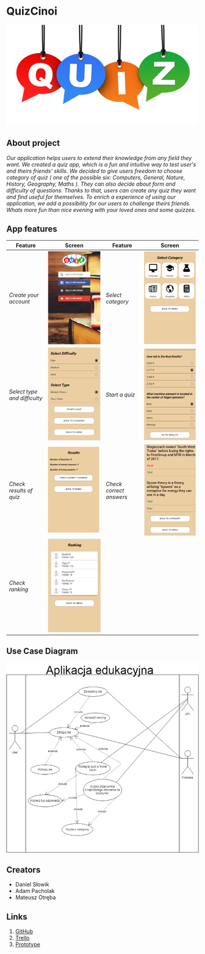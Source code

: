 

# QuizCinoi
![alt text](Prototyp/logo_app.png "logo")

## About project
*Our application helps users to extend their knowledge from any field they want. We created a quiz app, which is a fun and intuitive way to test user's and theirs friends' skills.
We decided to give users freedom to choose category of quiz ( one of the possible six: Computers, General, Nature, History, Geography, Maths ). They can also decide about form and difficulty of questions.
Thanks to that, users can create any quiz they want and find useful for themselves.
To enrich a experience of using our application, we add a possibility for our users to challenge theirs friends.
Whats more fun than nice evening with your loved ones and some quizzes.*

## App features

**Feature** | **Screen** | **Feature** | **Screen** 
------------ | ------------- | -------------| -------------
*Create your account* | ![alt text](Prototyp/login_app.PNG "login") | *Select category* | ![alt text](Prototyp/categories_app.PNG "categories")
*Select type and difficulty* | ![alt text](Prototyp/form_app.PNG "form") | *Start a quiz* | ![alt text](Prototyp/quiz_app.PNG "quiz")
*Check results of quiz* | ![alt text](Prototyp/result_app.PNG "result") | *Check correct answers* | ![alt text](Prototyp/result2_app.PNG "correct answers")
*Check ranking* | ![alt text](Prototyp/ranking_app.PNG "ranking") 


## Use Case Diagram
![alt text](Prototyp/UseCaseApp.png "UseCase")

## Creators
* Daniel Słowik
* Adam Pacholak
* Mateusz Otręba

## Links
1. [GitHub](https://github.com/kkasztann/QuizCinoi)
2. [Trello](https://trello.com/b/lpOgiYPL/quizcinoi-bai)
3. [Prototype](https://github.com/kkasztann/QuizCinoi/blob/master/Prototyp/QuizCinoi.xd)






